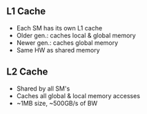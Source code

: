 ## L1 Cache
- Each SM has its own L1 cache
- Older gen.: caches local & global memory
- Newer gen.: caches global memory
- Same HW as shared memory

## L2 Cache
- Shared by all SM's
- Caches all global & local memory accesses
- ~1MB size, ~500GB/s of BW